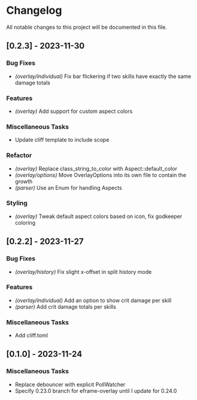 # Changelog

All notable changes to this project will be documented in this file.

## [0.2.3] - 2023-11-30

### Bug Fixes

- *(overlay/individual)* Fix bar flickering if two skills have exactly the same damage totals


### Features

- *(overlay)* Add support for custom aspect colors


### Miscellaneous Tasks

- Update cliff template to include scope


### Refactor

- *(overlay)* Replace class_string_to_color with Aspect::default_color
- *(overlay/options)* Move OverlayOptions into its own file to contain the growth
- *(parser)* Use an Enum for handling Aspects


### Styling

- *(overlay)* Tweak default aspect colors based on icon, fix godkeeper coloring


## [0.2.2] - 2023-11-27

### Bug Fixes

- *(overlay/history)* Fix slight x-offset in split history mode


### Features

- *(overlay/individual)* Add an option to show crit damage per skill
- *(parser)* Add crit damage totals per skills


### Miscellaneous Tasks

- Add cliff.toml


## [0.1.0] - 2023-11-24

### Miscellaneous Tasks

- Replace debouncer with explicit PollWatcher
- Specify 0.23.0 branch for eframe-overlay until I update for 0.24.0


